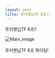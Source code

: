 ```yaml
---
layout: post
title: 루키햇님TF 6조!! 
---
```



루키햇님TF 6조!! 

![Main_image](https://cloud.githubusercontent.com/assets/16337370/12253842/3e9e561a-b926-11e5-8bea-c18e42c0eff9.PNG)
<br/><br/>
루키햇님TF 6조 화이팅! 
